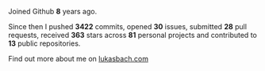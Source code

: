 Joined Github **8** years ago.

Since then I pushed **3422** commits, opened **30** issues, submitted **28** pull requests, received **363** stars across **81** personal projects and contributed to **13** public repositories.

Find out more about me on [lukasbach.com](https://lukasbach.com)
